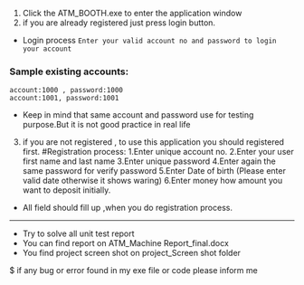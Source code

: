 1. Click the ATM_BOOTH.exe to enter the application window
2. if you are already registered just press login button.
* Login process
` Enter your valid account no and password to login your account `
### Sample existing accounts:
	account:1000 , password:1000
	account:1001, password:1001
* Keep in mind that same account and password use for testing purpose.But it is not good practice in real life

3. if you are not registered , to use this application you should registered first.
#Registration process:
1.Enter unique account no.
2.Enter your user first name and last name
3.Enter unique password
4.Enter again the same password for verify password
5.Enter Date of birth (Please enter valid date otherwise it shows waring)
6.Enter money how amount you want to deposit initially.

* All field should fill up ,when you do registration process.

---
* Try to solve all unit test report
* You can find report on ATM_Machine Report_final.docx
* You find project screen shot on project_Screen shot folder

$ if any bug or error found in my exe file or code please inform me
